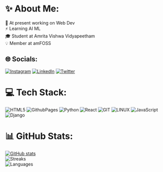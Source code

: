 # ✨ About Me:
💫 At present working on Web Dev<br>⚡ Learning AI ML<br>🎓 Student at Amrita Vishwa Vidyapeetham<br>💡 Member at amFOSS

## 🌐 Socials:
[![Instagram](https://img.shields.io/badge/Instagram-E4405F?style=for-the-badge&logo=instagram&logoColor=white)](https://instagram.com/_samurai_shiba) [![LinkedIn](https://dev.to/envoy_/150-badges-for-github-pnk#:~:text=https%3A//img.shields.io/badge/LinkedIn%2D0077B5%3Fstyle%3Dfor%2Dthe%2Dbadge%26logo%3Dlinkedin%26logoColor%3Dwhite)](https://www.linkedin.com/in/kk-surendran/) [![Twitter](https://img.shields.io/badge/Twitter-1DA1F2?style=for-the-badge&logo=twitter&logoColor=white)](https://twitter.com/kksurendran06) 

# 💻 Tech Stack:
![HTML5](https://img.shields.io/badge/html5-%23E34F26.svg?style=for-the-badge&logo=html5&logoColor=white) ![GithubPages](https://img.shields.io/badge/github%20pages-121013?style=for-the-badge&logo=github&logoColor=white) ![Python](https://img.shields.io/badge/python-3670A0?style=for-the-badge&logo=python&logoColor=ffdd54) ![React](https://img.shields.io/badge/react-%2320232a.svg?style=for-the-badge&logo=react&logoColor=%2361DAFB) ![GIT](https://img.shields.io/badge/Git-fc6d26?style=for-the-badge&logo=git&logoColor=white) ![LINUX](https://img.shields.io/badge/Linux-FCC624?style=for-the-badge&logo=linux&logoColor=black)  ![JavaScript](https://img.shields.io/badge/JavaScript-F7DF1E?style=for-the-badge&logo=javascript&logoColor=black) ![Django](https://img.shields.io/badge/Django-092E20?style=for-the-badge&logo=django&logoColor=white)

# 📊 GitHub Stats:
[![GitHub stats](https://github-readme-stats.vercel.app/api?username=anuraghazra)](https://github.com/anuraghazra/github-readme-stats)<br>
![Streaks](https://github-readme-streak-stats.herokuapp.com/?user=kksurendran06&theme=nightowl&hide_border=false)<br>
![Languages](https://github-readme-stats.vercel.app/api/top-langs/?username=kksurendran06&layout=compact&theme=vision-friendly-dark)
